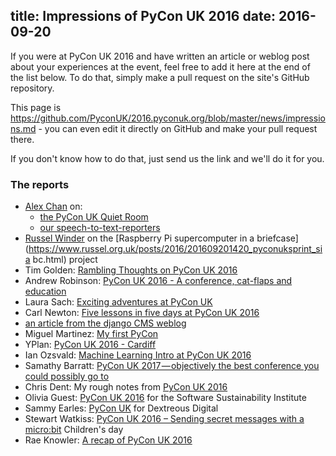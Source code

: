 title: Impressions of PyCon UK 2016
date: 2016-09-20
---
If you were at PyCon UK 2016 and have written an article or weblog post about
your experiences at the event, feel free to add it here at the end of the list
below. To do that, simply make a pull request on the site's GitHub repository.

This page is
<https://github.com/PyconUK/2016.pyconuk.org/blob/master/news/impressions.md> -
you can even edit it directly on GitHub and make your pull request there.

If you don't know how to do that, just send us the link and we'll do it for you.

### The reports

* [Alex Chan](http://alexwlchan.net) on:
  * [the PyCon UK Quiet Room](http://alexwlchan.net/2016/09/silence-is-golden/)
  * [our
    speech-to-text-reporters](http://alexwlchan.net/2016/09/speech-to-text/)
* [Russel Winder](https://www.russel.org.uk) on the [Raspberry Pi supercomputer
  in a
  briefcase](https://www.russel.org.uk/posts/2016/201609201420_pyconuksprint_sia
  bc.html) project
* Tim Golden: [Rambling Thoughts on PyCon UK 2016](http://ramblings.timgolden.me.uk/2016/09/20/rambling-thoughts-on-pycon-uk-2016/)
* Andrew Robinson: [PyCon UK 2016 - A conference, cat-flaps and education](http://www.openlx.org.uk/blog/pycon-uk)
* Laura Sach: [Exciting adventures at PyCon UK](https://codeboom.wordpress.com/2016/09/17/exciting-adventures-at-pycon-uk/)
* Carl Newton: [Five lessons in five days at PyCon UK 2016](https://blog.socitm.net/2016/09/20/five-lessons-in-five-days-at-pycon-uk-2016/)
* [an article from the django CMS weblog](https://www.django-cms.org/en/blog/2016/09/22/pycon-uk-2016/)
* Miguel Martinez: [My first PyCon](https://miguelmalvarez.com/2016/09/22/my-first-pycon/)
* YPlan: [PyCon UK 2016 - Cardiff](https://tech.yplanapp.com/2016/09/20/pycon-uk-2016-cardiff/)
* Ian Ozsvald: [Machine Learning Intro at PyCon UK 2016](http://ianozsvald.com/2016/09/23/practical-ml-for-engineers-talk-at-pyconuk-last-weekend/)
* Samathy Barratt: [PyCon UK 2017 — objectively the best conference you could possibly go to](https://medium.com/@int32_Samathy/pyconuk-2017-objectively-the-best-conference-you-could-possibly-go-too-9db43d0ffcce#.i2vboxliz)
* Chris Dent: My rough notes from [PyCon UK 2016](https://anticdent.org/pyconuk-2016.html)
* Olivia Guest: [PyCon UK 2016](https://www.software.ac.uk/blog/2016-09-29-pycon-uk-2016) for the Software Sustainability Institute
* Sammy Earles: [PyCon UK](https://www.dxw.com/2016/09/pycon-uk/) for Dextreous Digital
* Stewart Watkiss: [PyCon UK 2016 – Sending secret messages with a micro:bit](http://www.watkissonline.co.uk/wordpress/?p=7960) Children's day
* Rae Knowler: [A recap of PyCon UK 2016](https://blog.liip.ch/archive/2016/10/03/recap-pycon-uk-2016.html)
